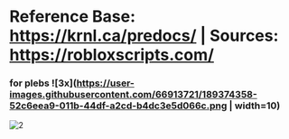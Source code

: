 
# Reference Base: https://krnl.ca/predocs/ | Sources: https://robloxscripts.com/ #


### for plebs ![3x](https://user-images.githubusercontent.com/66913721/189374358-52c6eea9-011b-44df-a2cd-b4dc3e5d066c.png | width=10)

![2](https://user-images.githubusercontent.com/66913721/152613839-0f3aebe2-c7fe-40a7-a4bb-64644e255301.png)


  
